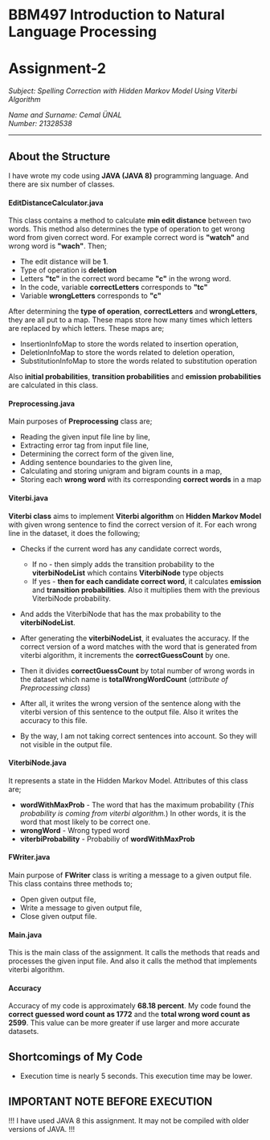 # BBM497 Introduction to Natural Language Processing
# Assignment-2

_Subject: Spelling Correction with Hidden Markov Model Using Viterbi Algorithm_

_Name and Surname: Cemal ÜNAL_  
_Number: 21328538_

- - - -
## About the Structure

I have wrote my code using **JAVA (JAVA 8)** programming language. And there are six number of classes.

#### EditDistanceCalculator.java
This class contains a method to calculate **min edit distance** between two words. This method also determines the type of operation to get wrong word from given correct word. For example correct word is **"watch"** and wrong word is **"wach"**. Then;
- The edit distance will be **1**.
- Type of operation is **deletion**
- Letters **"tc"** in the correct word became **"c"** in the wrong word.
 - In the code, variable **correctLetters** corresponds to **"tc"**
 - Variable **wrongLetters** corresponds to **"c"**

After determining the **type of operation**, **correctLetters** and **wrongLetters**, they are all put to a map. These maps store how many times which letters are replaced by which letters. These maps are;
- InsertionInfoMap to store the words related to insertion operation,
- DeletionInfoMap to store the words related to deletion operation,
- SubstitutionInfoMap to store the words related to substitution operation

Also **initial probabilities**, **transition probabilities** and **emission probabilities** are calculated in this class.

#### Preprocessing.java
Main purposes of **Preprocessing** class are;
- Reading the given input file line by line,
- Extracting error tag from input file line,
- Determining the correct form of the given line,
- Adding sentence boundaries to the given line,
- Calculating and storing unigram and bigram counts in a map,
- Storing each **wrong word** with its corresponding **correct words** in a map


#### Viterbi.java
**Viterbi class** aims to implement **Viterbi algorithm** on **Hidden Markov Model** with given wrong sentence to find the correct version of it. For each wrong line in the dataset, it does the following;

- Checks if the current word has any candidate correct words,
  - If no - then simply adds the transition probability to the **viterbiNodeList** which contains **ViterbiNode** type objects
  - If yes - **then for each candidate correct word**, it calculates **emission** and **transition probabilities**. Also it multiplies them with the previous ViterbiNode probability.

- And adds the ViterbiNode that has the max probability to the **viterbiNodeList**.

- After generating the **viterbiNodeList**, it evaluates the accuracy. If the correct version of a word matches with the word that is generated from viterbi algorithm, it increments the **correctGuessCount** by one.
- Then it divides **correctGuessCount** by total number of wrong words in the dataset which name is **totalWrongWordCount** (*attribute of Preprocessing class*)

- After all, it writes the wrong version of the sentence along with the viterbi version of this sentence to the output file. Also it writes the accuracy to this file.

- By the way, I am not taking correct sentences into account. So they will not visible in the output file.

#### ViterbiNode.java
It represents a state in the Hidden Markov Model. Attributes of this class are;
- **wordWithMaxProb** - The word that has the maximum probability (*This probability is coming from viterbi algorithm.*) In other words, it is the word that most likely to be correct one.
- **wrongWord** - Wrong typed word
- **viterbiProbability** - Probabiliy of **wordWithMaxProb**

#### FWriter.java
Main purpose of **FWriter** class is writing a message to a given output file. This class contains three methods to;
- Open given output file,
- Write a message to given output file,
- Close given output file.

#### Main.java
This is the main class of the assignment. It calls the methods that reads and processes the given input file. And also it calls the method that implements viterbi algorithm.

#### Accuracy
Accuracy of my code is approximately **68.18 percent**. My code found the **correct guessed word count as 1772** and the **total wrong word count as 2599**. This value can be more greater if use larger and more accurate datasets.

## Shortcomings of My Code
- Execution time is nearly 5 seconds. This execution time may be lower.

## IMPORTANT NOTE BEFORE EXECUTION
!!! I have used JAVA 8 this assignment. It may not be compiled with older versions of JAVA. !!!
